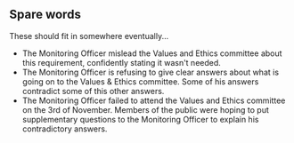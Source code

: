 
## Spare words

These should fit in somewhere eventually...

* The Monitoring Officer mislead the Values and Ethics committee about this requirement, confidently stating it wasn't needed.
* The Monitoring Officer is refusing to give clear answers about what is going on to the Values & Ethics committee. Some of his answers contradict some of this other answers.
* The Monitoring Officer failed to attend the Values and Ethics committee on the 3rd of November. Members of the public were hoping to put supplementary questions to the Monitoring Officer to explain his contradictory answers.
